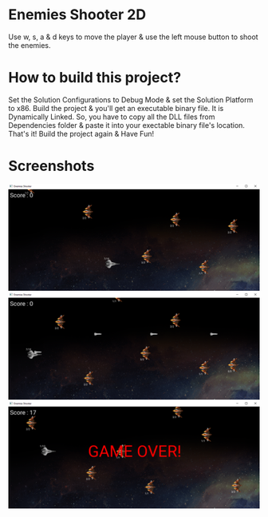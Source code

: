 # Enemies Shooter 2D
Use w, s, a & d keys to move the player & use the left mouse button to shoot the enemies.

# How to build this project?
Set the Solution Configurations to Debug Mode & set the Solution Platform to x86. 
Build the project & you'll get an executable binary file. 
It is Dynamically Linked. So, you have to copy all the DLL files from Dependencies folder & paste it into your exectable binary file's location. 
That's it! Build the project again & Have Fun!

# Screenshots
![EnemiesShooter](/Resources/Branding/1.png?raw=true"Screenshots")
![EnemiesShooter](/Resources/Branding/2.png?raw=true"Screenshots")
![EnemiesShooter](/Resources/Branding/3.png?raw=true"Screenshots")
